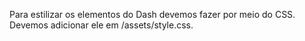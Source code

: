 Para estilizar os elementos do Dash devemos fazer por meio do CSS. Devemos adicionar ele em /assets/style.css.